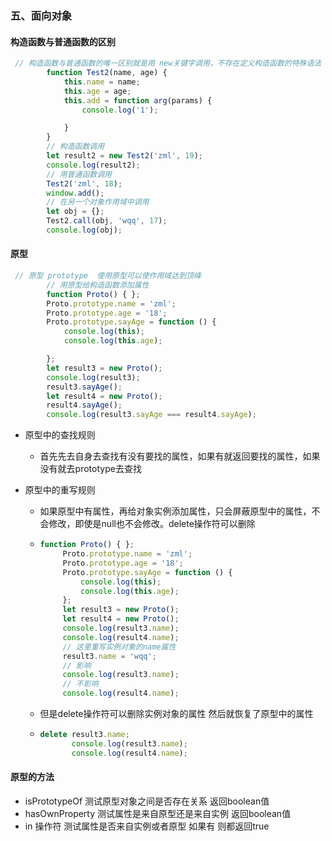 ### 五、面向对象

#### 构造函数与普通函数的区别

~~~javascript
 // 构造函数与普通函数的唯一区别就是用 new关键字调用，不存在定义构造函数的特殊语法
        function Test2(name, age) {
            this.name = name;
            this.age = age;
            this.add = function arg(params) {
                console.log('1');

            }
        }
        // 构造函数调用
        let result2 = new Test2('zml', 19);
        console.log(result2);
        // 用普通函数调用
        Test2('zml', 18);
        window.add();
        // 在另一个对象作用域中调用
        let obj = {};
        Test2.call(obj, 'wqq', 17);
        console.log(obj);
~~~

#### 原型

~~~javascript
 // 原型 prototype  使用原型可以使作用域达到顶峰
        // 用原型给构造函数添加属性
        function Proto() { };
        Proto.prototype.name = 'zml';
        Proto.prototype.age = '18';
        Proto.prototype.sayAge = function () {
            console.log(this);
            console.log(this.age);

        };
        let result3 = new Proto();
        console.log(result3);
        result3.sayAge();
        let result4 = new Proto();
        result4.sayAge();
        console.log(result3.sayAge === result4.sayAge);
~~~

- 原型中的查找规则

  - 首先先去自身去查找有没有要找的属性，如果有就返回要找的属性，如果没有就去prototype去查找

- 原型中的重写规则

  - 如果原型中有属性，再给对象实例添加属性，只会屏蔽原型中的属性，不会修改，即使是null也不会修改。delete操作符可以删除

  - ~~~JavaScript
    function Proto() { };
         Proto.prototype.name = 'zml';
         Proto.prototype.age = '18';
         Proto.prototype.sayAge = function () {
             console.log(this);
             console.log(this.age);
         };
         let result3 = new Proto();
         let result4 = new Proto();
         console.log(result3.name);
         console.log(result4.name);
         // 这里重写实例对象的name属性
         result3.name = 'wqq';
         // 影响
         console.log(result3.name);
         // 不影响  
         console.log(result4.name);
    ~~~

  - 但是delete操作符可以删除实例对象的属性 然后就恢复了原型中的属性

  - ~~~JavaScript
    delete result3.name;
           console.log(result3.name);
           console.log(result4.name);
    ~~~

#### 原型的方法

- isPrototypeOf   测试原型对象之间是否存在关系 返回boolean值
- hasOwnProperty 测试属性是来自原型还是来自实例  返回boolean值
- in 操作符 测试属性是否来自实例或者原型 如果有 则都返回true